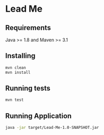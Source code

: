 # Lead Me

## Requirements

Java >= 1.8 and Maven >= 3.1

## Installing

```bash
mvn clean
mvn install
```

## Running tests

```bash
mvn test
```

## Running Application

```bash
java -jar target/Lead-Me-1.0-SNAPSHOT.jar
```
